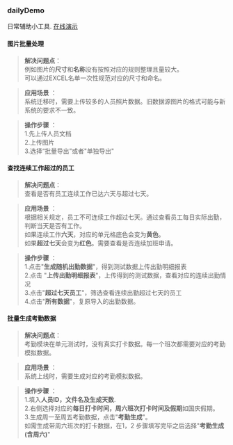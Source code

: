 ### dailyDemo
日常辅助小工具. [在线演示](47.107.121.119) 
#### 图片批量处理
> **解决问题点**：  
例如图片的**尺寸**和**名称**没有按照对应的规则整理且量较大。  
可以通过EXCEL名单一次性规范对应的尺寸和命名。  

> **应用场景** ：  
系统迁移时，需要上传较多的人员照片数据。旧数据源图片的格式可能与新系统的要求不一致。  

> **操作步骤** ：  
> 1.先上传人员文档    
> 2.上传图片  
> 3.选择“批量导出”或者"单独导出"

#### 查找连续工作超过的员工
> **解决问题点**：  
查看是否有员工连续工作已达六天与超过七天。

> **应用场景** ：  
根据相关规定，员工不可连续工作超过七天。通过查看员工每日实际出勤，判断当天是否有工作。  
如果连续工作**六天**，对应的单元格底色会变为**黄色**。  
如果**超过七天**会变为**红色**。需要查看是否连续加班申请。

> **操作步骤** ：  
> 1.点击"**生成随机出勤数据**"，得到测试数据上传出勤明细报表  
> 2.点击 "**上传出勤明细报表**"，上传得到的测试数据，查看对应的连续出勤情况   
> 3.点击"**超过七天员工**"，筛选查看连续出勤超过七天的员工  
> 4.点击"**所有数据**"，复原导入的出勤数据。

#### 批量生成考勤数据
> **解决问题点**：  
考勤模块在单元测试时，没有真实打卡数据。每一个班次都需要对应的考勤模拟数据。

> **应用场景** ：  
系统上线时，需要生成对应的考勤模拟数据。

> **操作步骤** ：  
> 1.填入**人员ID，文件名及生成天数**.  
> 2.右侧选择对应的**每日打卡时间，周六班次打卡时间及假期**如国庆假期。  
> 3.生成周一至周五考勤数据，点击"**考勤生成**"。    
如需生成带周六班次的打卡数据，在1，2 步骤填写完毕之后选择"**考勤生成(含周六)**"


